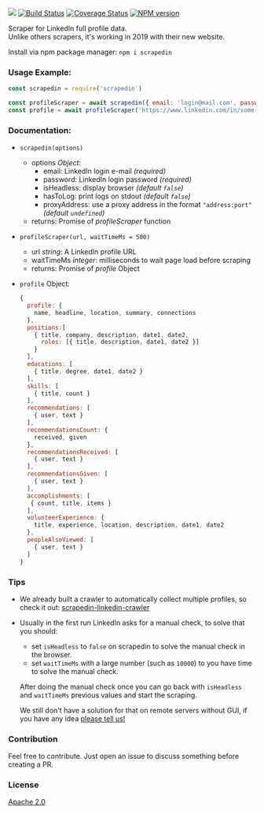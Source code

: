![](https://github.com/leonardiwagner/scrapedin/raw/master/logo.png)
[![Build Status](https://travis-ci.org/leonardiwagner/scrapedin.svg?branch=master)](https://travis-ci.org/leonardiwagner/scrapedin) [![Coverage Status](https://coveralls.io/repos/github/leonardiwagner/scrapedin/badge.svg?branch=master)](https://coveralls.io/github/leonardiwagner/scrapedin?branch=master)
[![NPM version](https://img.shields.io/npm/v/scrapedin.svg)](https://www.npmjs.com/package/scrapedin)

Scraper for LinkedIn full profile data.<br/>
Unlike others scrapers, it's working in 2019 with their new website.

Install via npm package manager: `npm i scrapedin`

### Usage Example:

```javascript
const scrapedin = require('scrapedin')

const profileScraper = await scrapedin({ email: 'login@mail.com', password: 'pass' })
const profile = await profileScraper('https://www.linkedin.com/in/some-profile/')
```

### Documentation:

- `scrapedin(options)`
  - options *Object*:
    - email: LinkedIn login e-mail *(required)*
    - password: LinkedIn login password *(required)*
    - isHeadless: display browser *(default `false`)*
    - hasToLog: print logs on stdout *(default `false`)*
    - proxyAddress: use a proxy address in the format `"address:port"` *(default `undefined`)*
  - returns: Promise of *profileScraper* function

- `profileScraper(url, waitTimeMs = 500)`
  - url *string*: A LinkedIn profile URL
  - waitTimeMs *integer*: milliseconds to wait page load before scraping
  - returns: Promise of *profile* Object

- `profile` Object:
  ```javascript
  {
    profile: {
      name, headline, location, summary, connections
    },
    positions:[
      { title, company, description, date1, date2,
        roles: [{ title, description, date1, date2 }]
      }
    ],
    educations: [
      { title, degree, date1, date2 }
    ],
    skills: [
      { title, count }
    ],
    recommendations: [
      { user, text }
    ],
    recommendationsCount: {
      received, given
    },
    recommendationsReceived: [
      { user, text }
    ],
    recommendationsGiven: [
      { user, text }
    ],
    accomplishments: [
     { count, title, items }
    ],
    volunteerExperience: {
      title, experience, location, description, date1, date2
    },
    peopleAlsoViewed: [
      { user, text }
    ]
  }
  ```
### Tips

- We already built a crawler to automatically collect multiple profiles, so check it out: [scrapedin-linkedin-crawler](https://github.com/linkedtales/scrapedin-linkedin-crawler)

- Usually in the first run LinkedIn asks for a manual check, to solve that you should:
  - set `isHeadless` to `false` on scrapedin to solve the manual check in the browser.
  - set `waitTimeMs` with a large number (such as  `10000`) to you have time to solve the manual check.

  After doing the manual check once you can go back with `isHeadless` and `waitTimeMs` previous values and start the scraping.

  We still don't have a solution for that on remote servers without GUI, if you have any idea [please tell us!](https://github.com/linkedtales/scrapedin/issues)

### Contribution

Feel free to contribute. Just open an issue to discuss something before creating a PR.

### License

[Apache 2.0][apache-license]

[apache-license]:./LICENSE
